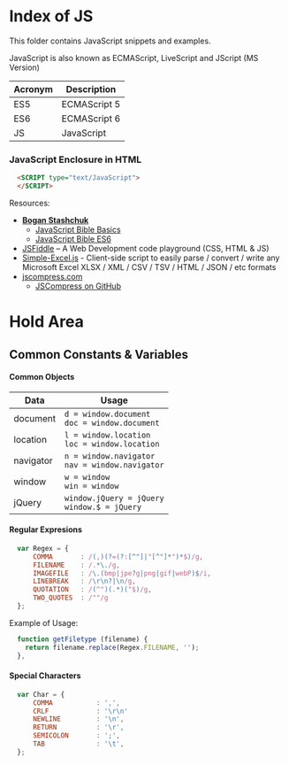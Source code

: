 # Index of JS

This folder contains JavaScript snippets and examples.

JavaScript is also known as ECMAScript, LiveScript and JScript (MS Version)

| Acronym | Description |  
| --- | --- |  
| ES5 | ECMAScript 5 |  
| ES6 | ECMAScript 6 |  
| JS | JavaScript |  

### JavaScript Enclosure in HTML
```html
  <SCRIPT type="text/JavaScript">
  </SCRIPT>
```

Resources:
- [**Bogan Stashchuk**](https://github.com/bstashchuk/)  
  - [JavaScript Bible Basics](https://github.com/bstashchuk/JavaScript-Bible-Basics.git)
  - [JavaScript Bible ES6]( https://github.com/bstashchuk/JavaScript-Bible-ES6.git) 
- [JSFiddle](http://jsfiddle.net/) – A Web Development code playground (CSS, HTML & JS)
- [Simple-Excel.js](https://github.com/faisalman/simple-excel-js) - Client-side script to easily parse / convert / write any Microsoft Excel XLSX / XML / CSV / TSV / HTML / JSON / etc formats  
- [jscompress.com](http://jscompress.com)
  - [JSCompress on GitHub]( https://github.com/circlecell/jscompress.com.git) 

# Hold Area

## Common Constants & Variables

#### Common Objects
| Data | Usage |
|  ---- | ----|
| document | ```d = window.document``` <BR> ```doc = window.document``` |
| location | ```l = window.location ```<BR> ```loc = window.location``` |
| navigator | ```n = window.navigator``` <BR> ```nav = window.navigator``` |
| window | ```w = window``` <BR> ```win = window``` |
| jQuery | ```window.jQuery = jQuery``` <BR> ```window.$ = jQuery``` |


#### Regular Expresions
```javascript
  var Regex = {
      COMMA       : /(,)(?=(?:[^"]|"[^"]*")*$)/g,
      FILENAME    : /.*\./g,
      IMAGEFILE   : /\.(bmp|jpe?g|png|gif|webP)$/i,
      LINEBREAK   : /\r\n?|\n/g,
      QUOTATION   : /(^")(.*)("$)/g,
      TWO_QUOTES  : /""/g
  };
```
Example of Usage:
```javascript
  function getFiletype (filename) {
    return filename.replace(Regex.FILENAME, '');
  },
```

#### Special Characters
```javascript
  var Char = {
      COMMA           : ',',
      CRLF            : '\r\n'
      NEWLINE         : '\n',
      RETURN          : '\r',
      SEMICOLON       : ';',
      TAB             : '\t',
  };
```
